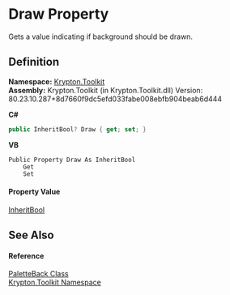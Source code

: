 # Draw Property


Gets a value indicating if background should be drawn.



## Definition
**Namespace:** <a href="79d2eac2-21f4-54ff-7552-b20c33c30600.md">Krypton.Toolkit</a>  
**Assembly:** Krypton.Toolkit (in Krypton.Toolkit.dll) Version: 80.23.10.287+8d7660f9dc5efd033fabe008ebfb904beab6d444

**C#**
``` C#
public InheritBool? Draw { get; set; }
```
**VB**
``` VB
Public Property Draw As InheritBool
	Get
	Set
```



#### Property Value
<a href="60db1ece-3db4-87d6-8a1c-3999d61b06c0.md">InheritBool</a>

## See Also


#### Reference
<a href="83e73f8f-6bf0-dca7-bfaa-c738568ff766.md">PaletteBack Class</a>  
<a href="79d2eac2-21f4-54ff-7552-b20c33c30600.md">Krypton.Toolkit Namespace</a>  
